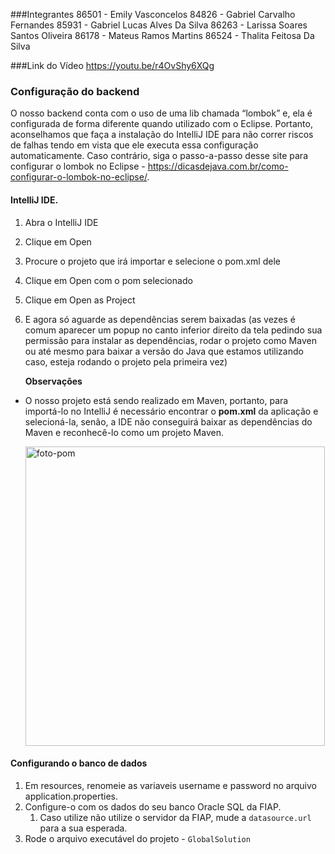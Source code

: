 ###Integrantes 
86501 - Emily Vasconcelos
84826 - Gabriel Carvalho Fernandes
85931 - Gabriel Lucas Alves Da Silva
86263 - Larissa Soares Santos Oliveira
86178 - Mateus Ramos Martins
86524 - Thalita Feitosa Da Silva

###Link do Vídeo
https://youtu.be/r4OvShy6XQg

### Configuração do backend

O nosso backend conta com o uso de uma lib chamada “lombok” e, ela é configurada de forma diferente quando utilizado com o Eclipse. Portanto, aconselhamos que faça a instalação do IntelliJ IDE para não correr riscos de falhas tendo em vista que ele executa essa configuração automaticamente. Caso contrário, siga o passo-a-passo desse site para configurar o lombok no Eclipse - https://dicasdejava.com.br/como-configurar-o-lombok-no-eclipse/.

#### IntelliJ IDE.

1. Abra o IntelliJ IDE
2. Clique em Open
3. Procure o projeto que irá importar e selecione o pom.xml dele
4. Clique em Open com o pom selecionado
5. Clique em Open as Project
6. E agora só aguarde as dependências serem baixadas (as vezes é comum aparecer um popup no canto inferior direito da tela pedindo sua permissão para instalar as dependências, rodar o projeto como Maven ou até mesmo para baixar a versão do Java que estamos utilizando caso, esteja rodando o projeto pela primeira vez)



   **Observações**

- O nosso projeto está sendo realizado em Maven, portanto, para importá-lo no IntelliJ é necessário encontrar o **pom.xml** da aplicação e selecioná-la, senão, a IDE não conseguirá baixar as dependências do Maven e reconhecê-lo como um projeto Maven.

   <img width="479" alt="foto-pom" src="https://user-images.githubusercontent.com/61299646/136713290-f15b09a0-4cde-401f-b49b-d4c21727845d.png">

#### Configurando o banco de dados

1. Em resources, renomeie as variaveis username e password no arquivo application.properties.
2. Configure-o com os dados do seu banco Oracle SQL da FIAP.
   1. Caso utilize não utilize o servidor da FIAP, mude a `datasource.url` para a sua esperada.
3. Rode o arquivo executável do projeto - `GlobalSolution`




